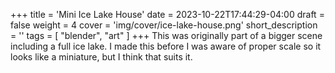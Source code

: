 +++
title = 'Mini Ice Lake House'
date = 2023-10-22T17:44:29-04:00
draft = false
weight = 4
cover = 'img/cover/ice-lake-house.png'
short_description = ''
tags = [
    "blender",
    "art"
]
+++
This was originally part of a bigger scene including a full ice lake. I made this before I was aware of proper scale so it looks like a miniature, but I think that suits it.